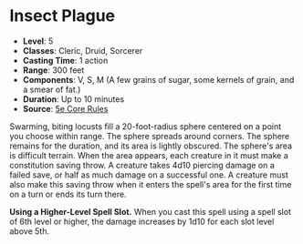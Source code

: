 # Insect Plague

- **Level**: 5
- **Classes**: Cleric, Druid, Sorcerer
- **Casting Time**: 1 action
- **Range**: 300 feet
- **Components**: V, S, M (A few grains of sugar, some kernels of grain, and a smear of fat.)
- **Duration**: Up to 10 minutes
- **Source**: [5e Core Rules](http://dnd.wizards.com/articles/features/systems-reference-document-srd)

Swarming, biting locusts fill a 20-foot-radius sphere centered on a point you choose within range. The sphere spreads around corners. The sphere remains for the duration, and its area is lightly obscured. The sphere's area is difficult terrain. When the area appears, each creature in it must make a constitution saving throw. A creature takes 4d10 piercing damage on a failed save, or half as much damage on a successful one. A creature must also make this saving throw when it enters the spell's area for the first time on a turn or ends its turn there.

**Using a Higher-Level Spell Slot.** When you cast this spell using a spell slot of 6th level or higher, the damage increases by 1d10 for each slot level above 5th.
